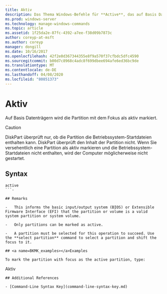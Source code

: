 ```yaml
---
title: Aktiv
description: Das Thema Windows-Befehle für **Active**, das auf Basis Datenträgern die Partition mit dem Fokus als aktiv markiert.
ms.prod: windows-server
ms.technology: manage-windows-commands
ms.topic: article
ms.assetid: 1f25da2e-87fc-4392-a7ee-f38d09b7873c
author: coreyp-at-msft
ms.author: coreyp
manager: dongill
ms.date: 10/16/2017
ms.openlocfilehash: 42f2e0d367344355e8f9a570f37cfbdc5dfc4590
ms.sourcegitcommit: b00d7c8968c4adc8f699dbee694afe6ed36bc9de
ms.translationtype: MT
ms.contentlocale: de-DE
ms.lasthandoff: 04/08/2020
ms.locfileid: "80851373"
---
```

# <a name="active"></a>Aktiv

Auf Basis Datenträgern wird die Partition mit dem Fokus als aktiv markiert.

> [!CAUTION]
> DiskPart überprüft nur, ob die Partition die Betriebssystem-Startdateien enthalten kann. DiskPart überprüft den Inhalt der Partition nicht. Wenn Sie versehentlich eine Partition als aktiv markieren und die Betriebssystem-Startdateien nicht enthalten, wird der Computer möglicherweise nicht gestartet.

## <a name="syntax"></a>Syntax

```
active
```- 

## Remarks

-   This informs the basic input/output system (BIOS) or Extensible Firmware Interface (EFI) that the partition or volume is a valid system partition or system volume.

-   Only partitions can be marked as active.

-   A partition must be selected for this operation to succeed. Use the **select partition** command to select a partition and shift the focus to it.

## <a name=BKMK_examples></a>Examples

To mark the partition with focus as the active partition, type:

```
Aktiv
```
## Additional References

- [Command-Line Syntax Key](command-line-syntax-key.md)
